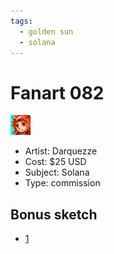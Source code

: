 ```yaml
---
tags:
  - golden sun
  - solana
---
```


# Fanart 082

<img src="assets/2025-06-04_fanimage-148.png">

- Artist: Darquezze
- Cost: $25 USD
- Subject: Solana
- Type: commission

## Bonus sketch

- [1](assets/2025-06-04_fanimage-149.png)
